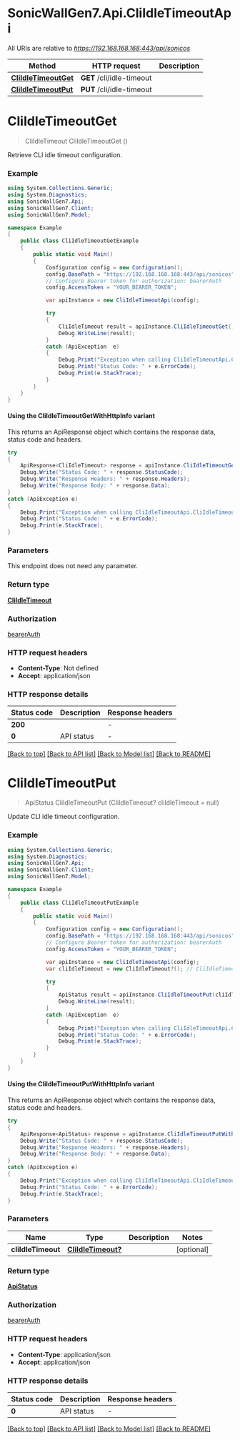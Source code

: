 # SonicWallGen7.Api.CliIdleTimeoutApi

All URIs are relative to *https://192.168.168.168:443/api/sonicos*

| Method | HTTP request | Description |
|--------|--------------|-------------|
| [**CliIdleTimeoutGet**](CliIdleTimeoutApi.md#cliidletimeoutget) | **GET** /cli/idle-timeout |  |
| [**CliIdleTimeoutPut**](CliIdleTimeoutApi.md#cliidletimeoutput) | **PUT** /cli/idle-timeout |  |

<a id="cliidletimeoutget"></a>
# **CliIdleTimeoutGet**
> CliIdleTimeout CliIdleTimeoutGet ()



Retrieve CLI idle timeout configuration.

### Example
```csharp
using System.Collections.Generic;
using System.Diagnostics;
using SonicWallGen7.Api;
using SonicWallGen7.Client;
using SonicWallGen7.Model;

namespace Example
{
    public class CliIdleTimeoutGetExample
    {
        public static void Main()
        {
            Configuration config = new Configuration();
            config.BasePath = "https://192.168.168.168:443/api/sonicos";
            // Configure Bearer token for authorization: bearerAuth
            config.AccessToken = "YOUR_BEARER_TOKEN";

            var apiInstance = new CliIdleTimeoutApi(config);

            try
            {
                CliIdleTimeout result = apiInstance.CliIdleTimeoutGet();
                Debug.WriteLine(result);
            }
            catch (ApiException  e)
            {
                Debug.Print("Exception when calling CliIdleTimeoutApi.CliIdleTimeoutGet: " + e.Message);
                Debug.Print("Status Code: " + e.ErrorCode);
                Debug.Print(e.StackTrace);
            }
        }
    }
}
```

#### Using the CliIdleTimeoutGetWithHttpInfo variant
This returns an ApiResponse object which contains the response data, status code and headers.

```csharp
try
{
    ApiResponse<CliIdleTimeout> response = apiInstance.CliIdleTimeoutGetWithHttpInfo();
    Debug.Write("Status Code: " + response.StatusCode);
    Debug.Write("Response Headers: " + response.Headers);
    Debug.Write("Response Body: " + response.Data);
}
catch (ApiException e)
{
    Debug.Print("Exception when calling CliIdleTimeoutApi.CliIdleTimeoutGetWithHttpInfo: " + e.Message);
    Debug.Print("Status Code: " + e.ErrorCode);
    Debug.Print(e.StackTrace);
}
```

### Parameters
This endpoint does not need any parameter.
### Return type

[**CliIdleTimeout**](CliIdleTimeout.md)

### Authorization

[bearerAuth](../README.md#bearerAuth)

### HTTP request headers

 - **Content-Type**: Not defined
 - **Accept**: application/json


### HTTP response details
| Status code | Description | Response headers |
|-------------|-------------|------------------|
| **200** |  |  -  |
| **0** | API status |  -  |

[[Back to top]](#) [[Back to API list]](../README.md#documentation-for-api-endpoints) [[Back to Model list]](../README.md#documentation-for-models) [[Back to README]](../README.md)

<a id="cliidletimeoutput"></a>
# **CliIdleTimeoutPut**
> ApiStatus CliIdleTimeoutPut (CliIdleTimeout? cliIdleTimeout = null)



Update CLI idle timeout configuration.

### Example
```csharp
using System.Collections.Generic;
using System.Diagnostics;
using SonicWallGen7.Api;
using SonicWallGen7.Client;
using SonicWallGen7.Model;

namespace Example
{
    public class CliIdleTimeoutPutExample
    {
        public static void Main()
        {
            Configuration config = new Configuration();
            config.BasePath = "https://192.168.168.168:443/api/sonicos";
            // Configure Bearer token for authorization: bearerAuth
            config.AccessToken = "YOUR_BEARER_TOKEN";

            var apiInstance = new CliIdleTimeoutApi(config);
            var cliIdleTimeout = new CliIdleTimeout?(); // CliIdleTimeout? |  (optional) 

            try
            {
                ApiStatus result = apiInstance.CliIdleTimeoutPut(cliIdleTimeout);
                Debug.WriteLine(result);
            }
            catch (ApiException  e)
            {
                Debug.Print("Exception when calling CliIdleTimeoutApi.CliIdleTimeoutPut: " + e.Message);
                Debug.Print("Status Code: " + e.ErrorCode);
                Debug.Print(e.StackTrace);
            }
        }
    }
}
```

#### Using the CliIdleTimeoutPutWithHttpInfo variant
This returns an ApiResponse object which contains the response data, status code and headers.

```csharp
try
{
    ApiResponse<ApiStatus> response = apiInstance.CliIdleTimeoutPutWithHttpInfo(cliIdleTimeout);
    Debug.Write("Status Code: " + response.StatusCode);
    Debug.Write("Response Headers: " + response.Headers);
    Debug.Write("Response Body: " + response.Data);
}
catch (ApiException e)
{
    Debug.Print("Exception when calling CliIdleTimeoutApi.CliIdleTimeoutPutWithHttpInfo: " + e.Message);
    Debug.Print("Status Code: " + e.ErrorCode);
    Debug.Print(e.StackTrace);
}
```

### Parameters

| Name | Type | Description | Notes |
|------|------|-------------|-------|
| **cliIdleTimeout** | [**CliIdleTimeout?**](CliIdleTimeout?.md) |  | [optional]  |

### Return type

[**ApiStatus**](ApiStatus.md)

### Authorization

[bearerAuth](../README.md#bearerAuth)

### HTTP request headers

 - **Content-Type**: application/json
 - **Accept**: application/json


### HTTP response details
| Status code | Description | Response headers |
|-------------|-------------|------------------|
| **0** | API status |  -  |

[[Back to top]](#) [[Back to API list]](../README.md#documentation-for-api-endpoints) [[Back to Model list]](../README.md#documentation-for-models) [[Back to README]](../README.md)

